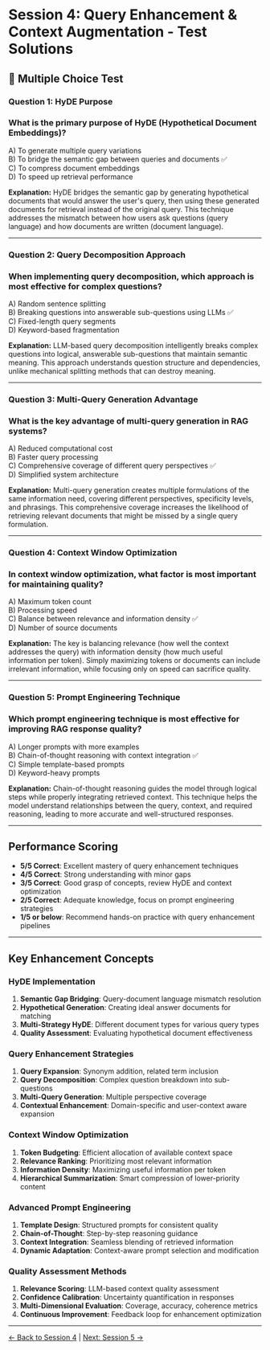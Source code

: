 # Session 4: Query Enhancement & Context Augmentation - Test Solutions

## 📝 Multiple Choice Test

### Question 1: HyDE Purpose

### What is the primary purpose of HyDE (Hypothetical Document Embeddings)?
A) To generate multiple query variations  
B) To bridge the semantic gap between queries and documents ✅  
C) To compress document embeddings  
D) To speed up retrieval performance  

**Explanation:** HyDE bridges the semantic gap by generating hypothetical documents that would answer the user's query, then using these generated documents for retrieval instead of the original query. This technique addresses the mismatch between how users ask questions (query language) and how documents are written (document language).

---

### Question 2: Query Decomposition Approach

### When implementing query decomposition, which approach is most effective for complex questions?
A) Random sentence splitting  
B) Breaking questions into answerable sub-questions using LLMs ✅  
C) Fixed-length query segments  
D) Keyword-based fragmentation  

**Explanation:** LLM-based query decomposition intelligently breaks complex questions into logical, answerable sub-questions that maintain semantic meaning. This approach understands question structure and dependencies, unlike mechanical splitting methods that can destroy meaning.

---

### Question 3: Multi-Query Generation Advantage

### What is the key advantage of multi-query generation in RAG systems?
A) Reduced computational cost  
B) Faster query processing  
C) Comprehensive coverage of different query perspectives ✅  
D) Simplified system architecture  

**Explanation:** Multi-query generation creates multiple formulations of the same information need, covering different perspectives, specificity levels, and phrasings. This comprehensive coverage increases the likelihood of retrieving relevant documents that might be missed by a single query formulation.

---

### Question 4: Context Window Optimization

### In context window optimization, what factor is most important for maintaining quality?
A) Maximum token count  
B) Processing speed  
C) Balance between relevance and information density ✅  
D) Number of source documents  

**Explanation:** The key is balancing relevance (how well the context addresses the query) with information density (how much useful information per token). Simply maximizing tokens or documents can include irrelevant information, while focusing only on speed can sacrifice quality.

---

### Question 5: Prompt Engineering Technique

### Which prompt engineering technique is most effective for improving RAG response quality?
A) Longer prompts with more examples  
B) Chain-of-thought reasoning with context integration ✅  
C) Simple template-based prompts  
D) Keyword-heavy prompts  

**Explanation:** Chain-of-thought reasoning guides the model through logical steps while properly integrating retrieved context. This technique helps the model understand relationships between the query, context, and required reasoning, leading to more accurate and well-structured responses.


---

## Performance Scoring

- **5/5 Correct**: Excellent mastery of query enhancement techniques
- **4/5 Correct**: Strong understanding with minor gaps  
- **3/5 Correct**: Good grasp of concepts, review HyDE and context optimization
- **2/5 Correct**: Adequate knowledge, focus on prompt engineering strategies
- **1/5 or below**: Recommend hands-on practice with query enhancement pipelines

---

## Key Enhancement Concepts

### HyDE Implementation

1. **Semantic Gap Bridging**: Query-document language mismatch resolution
2. **Hypothetical Generation**: Creating ideal answer documents for matching
3. **Multi-Strategy HyDE**: Different document types for various query types
4. **Quality Assessment**: Evaluating hypothetical document effectiveness

### Query Enhancement Strategies

1. **Query Expansion**: Synonym addition, related term inclusion
2. **Query Decomposition**: Complex question breakdown into sub-questions
3. **Multi-Query Generation**: Multiple perspective coverage
4. **Contextual Enhancement**: Domain-specific and user-context aware expansion

### Context Window Optimization

1. **Token Budgeting**: Efficient allocation of available context space
2. **Relevance Ranking**: Prioritizing most relevant information
3. **Information Density**: Maximizing useful information per token
4. **Hierarchical Summarization**: Smart compression of lower-priority content

### Advanced Prompt Engineering

1. **Template Design**: Structured prompts for consistent quality
2. **Chain-of-Thought**: Step-by-step reasoning guidance
3. **Context Integration**: Seamless blending of retrieved information
4. **Dynamic Adaptation**: Context-aware prompt selection and modification

### Quality Assessment Methods

1. **Relevance Scoring**: LLM-based context quality assessment
2. **Confidence Calibration**: Uncertainty quantification in responses
3. **Multi-Dimensional Evaluation**: Coverage, accuracy, coherence metrics
4. **Continuous Improvement**: Feedback loop for enhancement optimization

---

[← Back to Session 4](Session4_Query_Enhancement_Context_Augmentation.md) | [Next: Session 5 →](Session5_RAG_Evaluation_Quality_Assessment.md)
